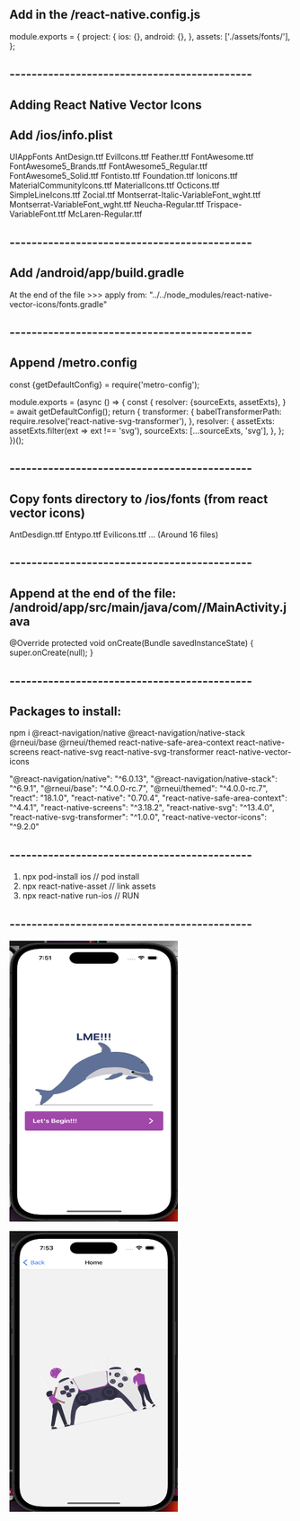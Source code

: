 ## Add in the <project root>/react-native.config.js

module.exports = {
project: {
ios: {},
android: {},
},
assets: ['./assets/fonts/'],
};

## --------------------------------------------

## Adding React Native Vector Icons

## Add <project root>/ios/info.plist

<key>UIAppFonts</key>
<array>
<string>AntDesign.ttf</string>
<string/>
<string>EvilIcons.ttf</string>
<string>Feather.ttf</string>
<string>FontAwesome.ttf</string>
<string>FontAwesome5_Brands.ttf</string>
<string>FontAwesome5_Regular.ttf</string>
<string>FontAwesome5_Solid.ttf</string>
<string>Fontisto.ttf</string>
<string>Foundation.ttf</string>
<string>Ionicons.ttf</string>
<string>MaterialCommunityIcons.ttf</string>
<string>MaterialIcons.ttf</string>
<string>Octicons.ttf</string>
<string>SimpleLineIcons.ttf</string>
<string>Zocial.ttf</string>
<string>Montserrat-Italic-VariableFont_wght.ttf</string>
<string>Montserrat-VariableFont_wght.ttf</string>
<string>Neucha-Regular.ttf</string>
<string>Trispace-VariableFont.ttf</string>
<string>McLaren-Regular.ttf</string>
</array>

## --------------------------------------------

## Add <project root>/android/app/build.gradle

At the end of the file >>>
apply from: "../../node_modules/react-native-vector-icons/fonts.gradle"

## --------------------------------------------

## Append <project root>/metro.config

const {getDefaultConfig} = require('metro-config');

module.exports = (async () => {
const {
resolver: {sourceExts, assetExts},
} = await getDefaultConfig();
return {
transformer: {
babelTransformerPath: require.resolve('react-native-svg-transformer'),
},
resolver: {
assetExts: assetExts.filter(ext => ext !== 'svg'),
sourceExts: [...sourceExts, 'svg'],
},
};
})();

## --------------------------------------------

## Copy fonts directory to <project root>/ios/fonts (from react vector icons)

AntDesdign.ttf
Entypo.ttf
Evilicons.ttf
...
(Around 16 files)

## --------------------------------------------

## Append at the end of the file: <project root>/android/app/src/main/java/com/<project name>/MainActivity.java

@Override
protected void onCreate(Bundle savedInstanceState) {
super.onCreate(null);
}

## --------------------------------------------

## Packages to install:

npm i @react-navigation/native @react-navigation/native-stack @rneui/base @rneui/themed react-native-safe-area-context react-native-screens react-native-svg react-native-svg-transformer react-native-vector-icons

"@react-navigation/native": "^6.0.13",
"@react-navigation/native-stack": "^6.9.1",
"@rneui/base": "^4.0.0-rc.7",
"@rneui/themed": "^4.0.0-rc.7",
"react": "18.1.0",
"react-native": "0.70.4",
"react-native-safe-area-context": "^4.4.1",
"react-native-screens": "^3.18.2",
"react-native-svg": "^13.4.0",
"react-native-svg-transformer": "^1.0.0",
"react-native-vector-icons": "^9.2.0"

## --------------------------------------------

1. npx pod-install ios // pod install
2. npx react-native-asset // link assets
3. npx react-native run-ios // RUN

## --------------------------------------------

<div>
<p>
    <img src="./assets/images/Screenshot 2022-10-31 at 19.51.20.png" width="300" height="500"/>
</p>
<p>
    <img src=".//assets/images/Screenshot 2022-10-31 at 19.53.42.png" width="300" height="500"/>
</p>

</div>
